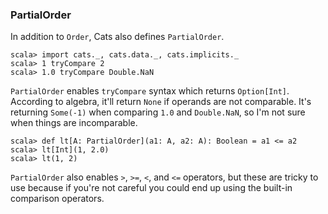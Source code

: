 
### PartialOrder

In addition to `Order`, Cats also defines `PartialOrder`.

```console:new
scala> import cats._, cats.data._, cats.implicits._
scala> 1 tryCompare 2
scala> 1.0 tryCompare Double.NaN
```

`PartialOrder` enables `tryCompare` syntax which returns `Option[Int]`.
According to algebra, it'll return `None` if operands are not comparable.
It's returning `Some(-1)` when comparing `1.0` and `Double.NaN`, so I'm not sure when things are incomparable.

```console:error
scala> def lt[A: PartialOrder](a1: A, a2: A): Boolean = a1 <= a2
scala> lt[Int](1, 2.0)
scala> lt(1, 2)
```

`PartialOrder` also enables `>`, `>=`, `<`, and `<=` operators,
but these are tricky to use because if you're not careful
you could end up using the built-in comparison operators.
